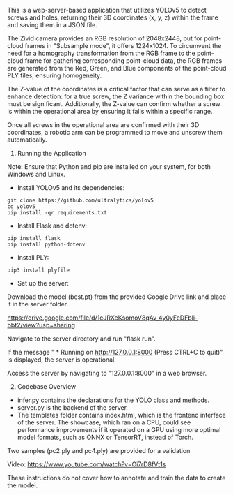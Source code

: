 This is a web-server-based application that utilizes YOLOv5 to detect screws and holes, returning their 3D coordinates (x, y, z) within the frame and saving them in a JSON file.

The Zivid camera provides an RGB resolution of 2048x2448, but for point-cloud frames in "Subsample mode", it offers 1224x1024. To circumvent the need for a homography transformation from the RGB frame to the point-cloud frame for gathering corresponding point-cloud data, the RGB frames are generated from the Red, Green, and Blue components of the point-cloud PLY files, ensuring homogeneity.

The Z-value of the coordinates is a critical factor that can serve as a filter to enhance detection: for a true screw, the Z variance within the bounding box must be significant. Additionally, the Z-value can confirm whether a screw is within the operational area by ensuring it falls within a specific range.

Once all screws in the operational area are confirmed with their 3D coordinates, a robotic arm can be programmed to move and unscrew them automatically.
1. Running the Application

Note: Ensure that Python and pip are installed on your system, for both Windows and Linux.

- Install YOLOv5 and its dependencies:

```
git clone https://github.com/ultralytics/yolov5
cd yolov5
pip install -qr requirements.txt
```

- Install Flask and dotenv:

```
pip install flask
pip install python-dotenv
```

- Install PLY:

```
pip3 install plyfile
```

- Set up the server:

Download the model (best.pt) from the provided Google Drive link and place it in the server folder.

https://drive.google.com/file/d/1cJRXeKsomoV8qAv_4y0yFeDFbli-bbt2/view?usp=sharing

Navigate to the server directory and run "flask run".

If the message " * Running on http://127.0.0.1:8000 (Press CTRL+C to quit)" is displayed, the server is operational.

Access the server by navigating to "127.0.0.1:8000" in a web browser.

2. Codebase Overview
- infer.py contains the declarations for the YOLO class and methods.
- server.py is the backend of the server.
- The templates folder contains index.html, which is the frontend interface of the server.
The showcase, which ran on a CPU, could see performance improvements if it operated on a GPU using more optimal model formats, such as ONNX or TensorRT, instead of Torch.

Two samples (pc2.ply and pc4.ply) are provided for a validation 

Video: https://www.youtube.com/watch?v=Oi7rD8fVt1s

These instructions do not cover how to annotate and train the data to create the model.
